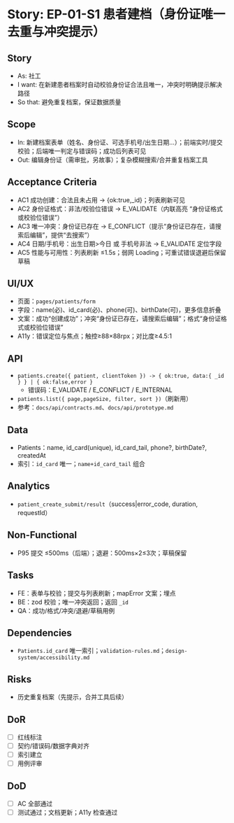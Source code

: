 # Story: EP-01-S1 患者建档（身份证唯一去重与冲突提示）

## Story
- As: 社工
- I want: 在新建患者档案时自动校验身份证合法且唯一，冲突时明确提示解决路径
- So that: 避免重复档案，保证数据质量

## Scope
- In: 新建档案表单（姓名、身份证、可选手机号/出生日期…）；前端实时/提交校验；后端唯一判定与错误码；成功后列表可见
- Out: 编辑身份证（需审批，另故事）；复杂模糊搜索/合并重复档案工具

## Acceptance Criteria
- AC1 成功创建：合法且未占用 → {ok:true,_id}；列表刷新可见
- AC2 身份证格式：非法/校验位错误 → E_VALIDATE（内联高亮 “身份证格式或校验位错误”）
- AC3 唯一冲突：身份证已存在 → E_CONFLICT（提示“身份证已存在，请搜索后编辑”，提供“去搜索”）
- AC4 日期/手机号：出生日期>今日 或 手机号非法 → E_VALIDATE 定位字段
- AC5 性能与可用性：列表刷新 ≤1.5s；弱网 Loading；可重试错误退避后保留草稿

## UI/UX
- 页面：`pages/patients/form`
- 字段：name(必)、id_card(必)、phone(可)、birthDate(可)，更多信息折叠
- 文案：成功“创建成功”；冲突“身份证已存在，请搜索后编辑”；格式“身份证格式或校验位错误”
- A11y：错误定位与焦点；触控≥88×88rpx；对比度≥4.5:1

## API
- `patients.create({ patient, clientToken }) -> { ok:true, data:{ _id } } | { ok:false,error }`
  - 错误码：E_VALIDATE / E_CONFLICT / E_INTERNAL
- `patients.list({ page,pageSize, filter, sort })`（刷新用）
- 参考：`docs/api/contracts.md`、`docs/api/prototype.md`

## Data
- Patients：name, id_card(unique), id_card_tail, phone?, birthDate?, createdAt
- 索引：`id_card` 唯一；`name+id_card_tail` 组合

## Analytics
- `patient_create_submit/result`（success|error_code, duration, requestId）

## Non-Functional
- P95 提交 ≤500ms（后端）；退避：500ms×2≤3次；草稿保留

## Tasks
- FE：表单与校验；提交与列表刷新；mapError 文案；埋点
- BE：zod 校验；唯一冲突返回；返回 `_id`
- QA：成功/格式/冲突/退避/草稿用例

## Dependencies
- `Patients.id_card` 唯一索引；`validation-rules.md`；`design-system/accessibility.md`

## Risks
- 历史重复档案（先提示，合并工具后续）

## DoR
- [ ] 红线标注
- [ ] 契约/错误码/数据字典对齐
- [ ] 索引建立
- [ ] 用例评审

## DoD
- [ ] AC 全部通过
- [ ] 测试通过；文档更新；A11y 检查通过
